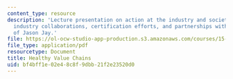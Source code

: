 ```yaml
---
content_type: resource
description: 'Lecture presentation on action at the industry and societal levels:
  industry collaborations, certification efforts, and partnerships with NGOs, courtesy
  of Jason Jay.'
file: https://ol-ocw-studio-app-production.s3.amazonaws.com/courses/15-992-s-lab-laboratory-for-sustainable-business-spring-2008/bf4bff1e02e48c8f9dbb21f2e23520d0_lec_20.pdf
file_type: application/pdf
resourcetype: Document
title: Healthy Value Chains
uid: bf4bff1e-02e4-8c8f-9dbb-21f2e23520d0
---
```

